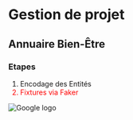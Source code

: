 <h1>Gestion de projet</h1>
<h2>Annuaire Bien-Être</h2>
<h3>Etapes</h3>
<ol>
<li>Encodage des Entités
<li style="color:red">Fixtures via Faker

</ol>

<img src = "http://www.psycho-bien-etre.be/wp-content/uploads/2012/02/praticiens_bien_etre.jpg" title = "google logo" alt = "Google logo">
